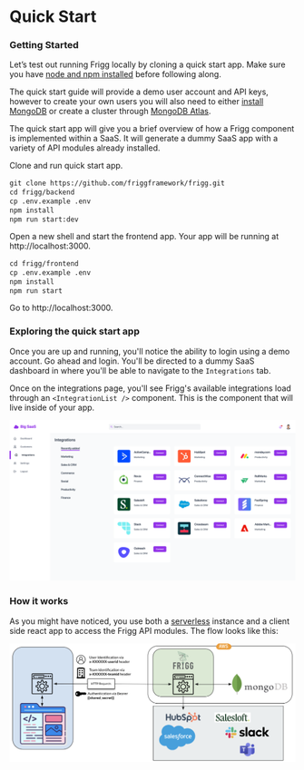 # Quick Start

### Getting Started

Let’s test out running Frigg locally by cloning a quick start app. Make sure you have [node and npm installed](https://docs.npmjs.com/downloading-and-installing-node-js-and-npm) before following along.&#x20;

The quick start guide will provide a demo user account and API keys, however to create your own users you will also need to either [install MongoDB](https://www.mongodb.com/docs/manual/installation/) or create a cluster through [MongoDB Atlas](https://www.mongodb.com/atlas/database).

The quick start app will give you a brief overview of how a Frigg component is implemented within a SaaS. It will generate a dummy SaaS app with a variety of API modules already installed.&#x20;

Clone and run quick start app.

```
git clone https://github.com/friggframework/frigg.git
cd frigg/backend
cp .env.example .env
npm install
npm run start:dev
```

Open a new shell and start the frontend app. Your app will be running at http://localhost:3000.

```
cd frigg/frontend
cp .env.example .env
npm install
npm run start
```

Go to http://localhost:3000.

### Exploring the quick start app

Once you are up and running, you'll notice the ability to login using a demo account. Go ahead and login. You'll be directed to a dummy SaaS dashboard in where you'll be able to navigate to the `Integrations` tab.&#x20;

Once on the integrations page, you'll see Frigg's available integrations load through an `<IntegrationList />` component. This is the component that will live inside of your app.

![](../.gitbook/assets/screencapture-demo-friggframework-org-integrations-2022.png)

### How it works

As you might have noticed, you use both a [serverless](https://aws.amazon.com/serverless/) instance and a client side react app to access the Frigg API modules. The flow looks like this:

![](<../.gitbook/assets/Screen Shot 2022-04-11 at 10.52.07 AM.png>)
